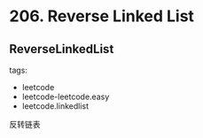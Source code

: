 # 206. Reverse Linked List
## ReverseLinkedList

tags: 
- leetcode 
- leetcode-leetcode.easy
- leetcode.linkedlist

反转链表



